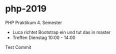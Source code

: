 # php-2019
PHP Praktikum 4. Semester

- Luca richtet Bootstrap ein und tut das in master
- Treffen Dienstag 10:00 - 14:00

Test Commit
